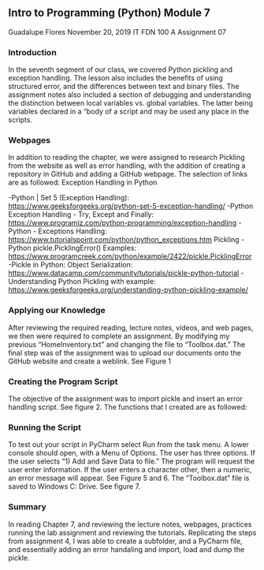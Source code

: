 ## Intro to Programming (Python) Module 7

Guadalupe Flores
November 20, 2019
IT FDN 100 A
Assignment 07

### Introduction
In the seventh segment of our class, we covered Python pickling and exception handling.  The lesson also includes the benefits of using structured error, and the differences between text and binary files.  The assignment notes also included a section of debugging and understanding the distinction between local variables vs. global variables. The latter being variables declared in a “body of a script and may be used any place in the scripts.

### Webpages
In addition to reading the chapter, we were assigned to research Pickling from the website as well as error handling, with the addition of creating a repository in GitHub and adding a GitHub webpage. The selection of links are as followed:
Exception Handling in Python

-Python | Set 5 (Exception Handling): https://www.geeksforgeeks.org/python-set-5-exception-handling/
-Python Exception Handling - Try, Except and Finally: https://www.programiz.com/python-programming/exception-handling
-Python - Exceptions Handling: https://www.tutorialspoint.com/python/python_exceptions.htm
 Pickling
-Python pickle.PicklingError() Examples: https://www.programcreek.com/python/example/2422/pickle.PicklingError
-Pickle in Python: Object Serialization: https://www.datacamp.com/community/tutorials/pickle-python-tutorial
-Understanding Python Pickling with example: https://www.geeksforgeeks.org/understanding-python-pickling-example/

### Applying our Knowledge
After reviewing the required reading, lecture notes, videos, and web pages, we then were required to complete an assignment. By modifying my previous “HomeInventory.txt” and changing the file to “Toolbox.dat.” The final step was of the assignment was to upload our documents onto the GitHub website and create a weblink. See Figure 1

### Creating the Program Script
The objective of the assignment was to import pickle and insert an error handling script. See figure 2. The  functions that I created are as followed:

### Running the Script
To test out your script in PyCharm select Run from the task menu. A lower console should open, with a Menu of  Options.  The user has three options. If the user selects “1) Add and Save Data to file.”   The program will request the user enter information. If the user enters a character other, then a numeric, an error message will appear.  See Figure 5 and 6.  The  “Toolbox.dat” file is saved to Windows C: Drive. See figure 7. 

### Summary
In reading  Chapter 7, and reviewing the lecture notes, webpages, practices running the lab assignment and reviewing the tutorials. Replicating the steps from assignment 4, I was able to create a subfolder, and a PyCharm file, and essentially adding an error handaling and import, load and dump the pickle.

